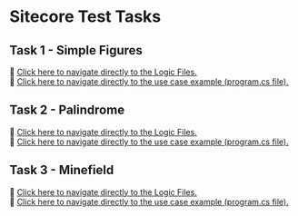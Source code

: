 # Sitecore Test Tasks

## Task 1 - Simple Figures

🔗 [Click here to navigate directly to the Logic Files.](https://github.com/kalrit718/sitecore-test-tasks/tree/master/Task%201%20-%20Simple%20Figures/SimpleFigures/Models)<br>
🔗 [Click here to navigate directly to the use case example (program.cs file).](https://github.com/kalrit718/sitecore-test-tasks/blob/master/Task%201%20-%20Simple%20Figures/SimpleFigures/Program.cs)

## Task 2 - Palindrome

🔗 [Click here to navigate directly to the Logic Files.](https://github.com/kalrit718/sitecore-test-tasks/blob/master/Task%202%20-%20Palindrome/Palindrome/PalindromeTester.cs)<br>
🔗 [Click here to navigate directly to the use case example (program.cs file).](https://github.com/kalrit718/sitecore-test-tasks/blob/master/Task%202%20-%20Palindrome/Palindrome/Program.cs)

## Task 3 - Minefield

🔗 [Click here to navigate directly to the Logic Files.](https://github.com/kalrit718/sitecore-test-tasks/tree/master/Task%203%20-%20Minefield/Minefield)<br>
🔗 [Click here to navigate directly to the use case example (program.cs file).](https://github.com/kalrit718/sitecore-test-tasks/blob/master/Task%203%20-%20Minefield/Minefield/Program.cs)

